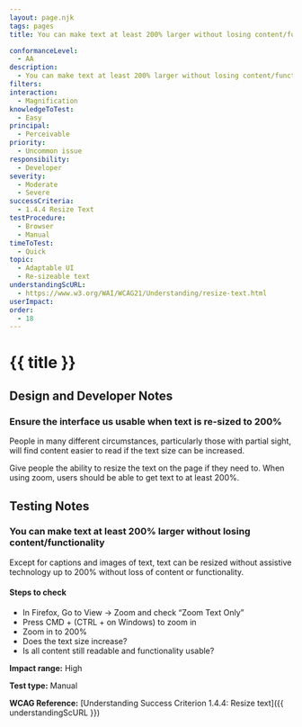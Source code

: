 ```yaml
---
layout: page.njk
tags: pages
title: You can make text at least 200% larger without losing content/functionality

conformanceLevel:
  - AA
description:
  - You can make text at least 200% larger without losing content/functionality
filters:
interaction:
  - Magnification
knowledgeToTest:
  - Easy
principal:
  - Perceivable
priority:
  - Uncommon issue
responsibility:
  - Developer
severity:
  - Moderate
  - Severe
successCriteria:
  - 1.4.4 Resize Text
testProcedure:
  - Browser
  - Manual
timeToTest:
  - Quick
topic:
  - Adaptable UI
  - Re-sizeable text
understandingScURL:
  - https://www.w3.org/WAI/WCAG21/Understanding/resize-text.html
userImpact:
order:
  - 18
---
```


# {{ title }}

## Design and Developer Notes

### Ensure the interface us usable when text is re-sized to 200%

People in many different circumstances, particularly those with partial sight, will find content easier to read if the text size can be increased.

Give people the ability to resize the text on the page if they need to. When using zoom, users should be able to get text to at least 200%.

## Testing Notes

### You can make text at least 200% larger without losing content/functionality

Except for captions and images of text, text can be resized without assistive technology up to 200% without loss of content or functionality.

#### Steps to check

- In Firefox, Go to View -> Zoom and check “Zoom Text Only”
- Press CMD + (CTRL + on Windows) to zoom in
- Zoom in to 200%
- Does the text size increase?
- Is all content still readable and functionality usable?

**Impact range:** High

**Test type:** Manual

**WCAG Reference:** [Understanding Success Criterion 1.4.4: Resize text]({{ understandingScURL }})
